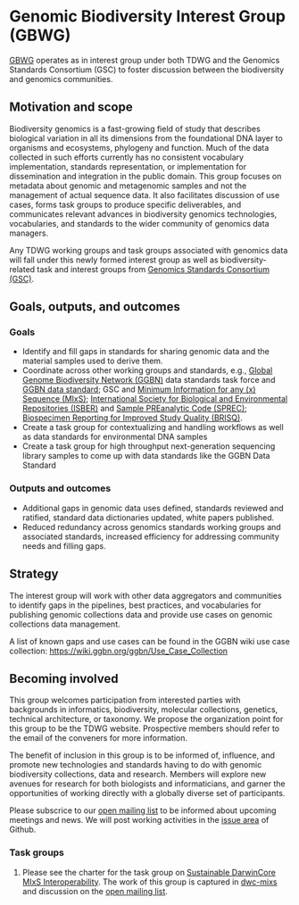 # Genomic Biodiversity Interest Group (GBWG)

[GBWG](https://www.tdwg.org/community/gbwg/) operates as in interest group under both TDWG and the Genomics Standards Consortium 
(GSC) to foster discussion between the biodiversity and genomics communities. 

## Motivation and scope

Biodiversity genomics is a fast-growing field of study that describes biological variation in all its dimensions from the foundational DNA layer to organisms and ecosystems, phylogeny and function. Much of the data collected in such efforts currently has no consistent vocabulary implementation, standards representation, or implementation for dissemination and integration in the public domain. This group focuses on metadata about genomic and metagenomic samples and not the management of actual sequence data.  It also facilitates discussion of use cases, forms task groups to produce specific deliverables, and communicates relevant advances in biodiversity genomics technologies, vocabularies, and standards to the wider community of genomics data managers.

Any TDWG working groups and task groups associated with genomics data will fall under this newly formed interest group as well as biodiversity-related task and interest groups from [Genomics Standards Consortium (GSC)](https://github.com/GenomicsStandardsConsortium).

## Goals, outputs, and outcomes

### Goals

* Identify and fill gaps in standards for sharing genomic data and the material samples used to derive them. 
* Coordinate across other working groups and standards, e.g., [Global Genome Biodiversity Network (GGBN)](http://www.ggbn.org/ggbn_portal/)  data standards task force and [GGBN data standard](https://terms.tdwg.org/wiki/GGBN_Data_Standard); GSC and [Minimum Information for any (x) Sequence (MIxS)](https://press3.mcs.anl.gov/gensc/mixs/); [International Society for Biological and Environmental Repositories (ISBER)](http://www.isber.org) and [Sample PREanalytic Code (SPREC)](https://www.isber.org/page/SPREC); [Biospecimen Reporting for Improved Study Quality (BRISQ)](https://www.ncbi.nlm.nih.gov/pubmed/21433001).
* Create a task group for contextualizing and handling workflows as well as data standards for environmental DNA samples
* Create a task group for high throughput next-generation sequencing library samples to come up with data standards like the GGBN Data Standard

### Outputs and outcomes

* Additional gaps in genomic data uses defined, standards reviewed and ratified, standard data dictionaries updated, white papers published.
* Reduced redundancy across genomics standards working groups and associated standards, increased efficiency for addressing community needs and filling gaps. 

## Strategy

The interest group will work with other data aggregators and communities to identify gaps in the pipelines, best practices, and vocabularies for publishing genomic collections data and provide use cases on genomic collections data management.

A list of known gaps and use cases can be found in the GGBN wiki use case collection: https://wiki.ggbn.org/ggbn/Use_Case_Collection  

## Becoming involved

This group welcomes participation from interested parties with backgrounds in informatics, biodiversity, molecular collections, genetics, technical architecture, or taxonomy. We propose the organization point for this group to be the TDWG website. Prospective members should refer to the email of the conveners for more information.

The benefit of inclusion in this group is to be informed of, influence, and promote new technologies and standards having to do with genomic biodiversity collections, data and research. Members will explore new avenues for research for both biologists and informaticians, and garner the opportunities of working directly with a globally diverse set of participants.

Please subscrice to our [open mailing list](http://lists.tdwg.org/mailman/listinfo/gbwg) to be informed about upcoming meetings and news. We will post working activities in the [issue area](https://github.com/tdwg/gbwg/issues) of Github.

### Task groups

1. Please see the charter for the task group on [Sustainable DarwinCore MIxS Interoperability](https://www.tdwg.org/community/gbwg/MIxS/). The work of this group is captured in [dwc-mixs](dwc-mixs) and discussion on the [open mailing list](http://lists.tdwg.org/mailman/listinfo/dwc-mixs).
